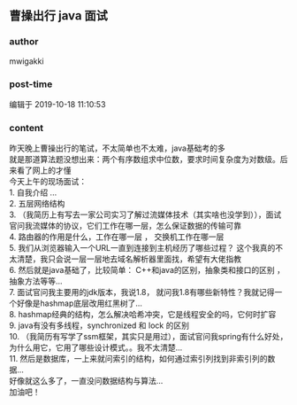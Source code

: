 ## 曹操出行 java 面试
### author 
mwigakki
### post-time 

编辑于  2019-10-18 11:10:53
### content 
<div class="post-topic-des nc-post-content">
 <div>
  昨天晚上曹操出行的笔试，不太简单也不太难，java基础考的多
 </div>
 <div>
  就是那道算法题没想出来：两个有序数组求中位数，要求时间复杂度为对数级。后来看了网上的才懂
 </div>
 <div>
  今天上午的现场面试：
  <br/>
 </div>
 <div>
  1. 自我介绍 ...
  <br/>
 </div>
 <div>
  2. 五层网络结构
  <br/>
 </div>
 <div>
  3. （我简历上有写去一家公司实习了解过流媒体技术（其实啥也没学到）），面试官问我流媒体的协议，它们工作在哪一层，怎么保证数据的传输可靠
  <br/>
 </div>
 <div>
  4. 路由器的作用是什么，工作在哪一层 ， 交换机工作在哪一层
  <br/>
 </div>
 <div>
  5. 我们从浏览器输入一个URL一直到连接到主机经历了哪些过程？ 这个我真的不太清楚，我只会说一层一层地去域名解析器里面找，希望有大佬指教
  <br/>
 </div>
 <div>
  6. 然后就是java基础了，比较简单： C++和java的区别，抽象类和接口的区别 ，抽象方法等等...
  <br/>
 </div>
 <div>
  7.
  <span>
   面试官问我主要用的jdk版本，我说1.8， 就问我1.8有哪些新特性？我就记得一个好像是hashmap底层改用红黑树了...
  </span>
  <br/>
 </div>
 <div>
  8.
  <span>
   hashmap经典的结构，怎么解决哈希冲突，它是线程安全的吗，它何时扩容
  </span>
 </div>
 <div>
  9. java有没有多线程，synchronized 和 lock 的区别
 </div>
 <div>
  10. （我简历有写学了ssm框架，其实只是用过），面试官问我spring有什么好处，为什么用它，它用了哪些设计模式。。我不太清楚...
  <br/>
 </div>
 <div>
  11. 然后是数据库，一上来就问索引的结构，如何通过索引列找到非索引列的数据...
  <br/>
 </div>
 <div>
  好像就这么多了，一直没问数据结构与算法...
  <br/>
 </div>
 <div>
  加油吧！
 </div>
</div>
